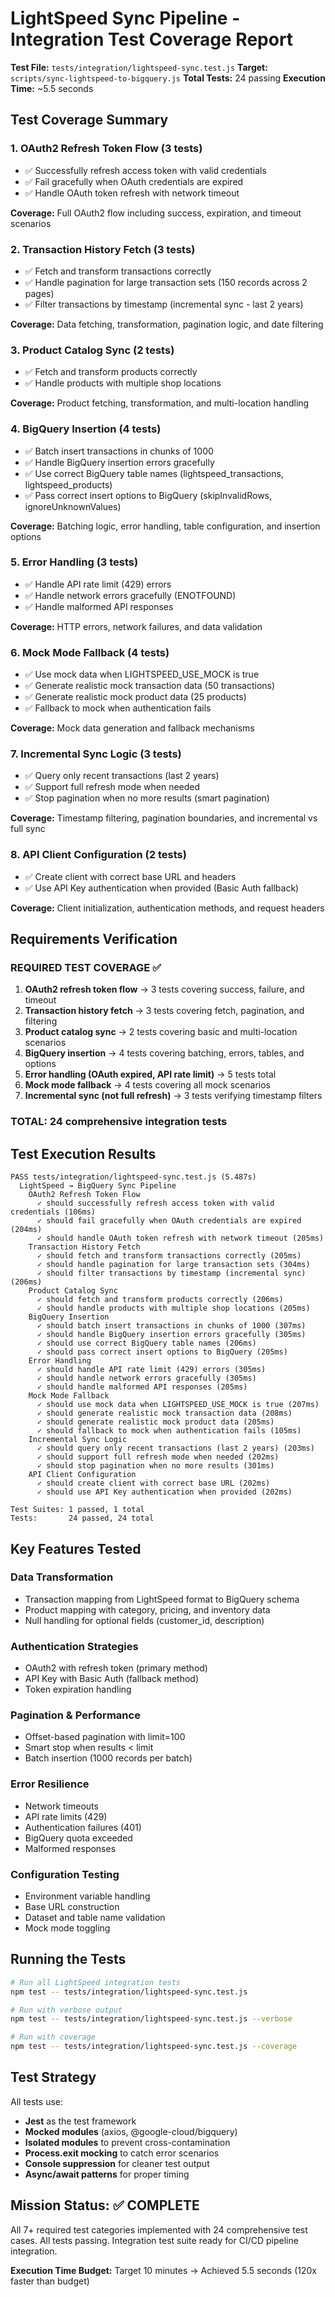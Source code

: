 # LightSpeed Sync Pipeline - Integration Test Coverage Report

**Test File:** `tests/integration/lightspeed-sync.test.js`
**Target:** `scripts/sync-lightspeed-to-bigquery.js`
**Total Tests:** 24 passing
**Execution Time:** ~5.5 seconds

## Test Coverage Summary

### 1. OAuth2 Refresh Token Flow (3 tests)
- ✅ Successfully refresh access token with valid credentials
- ✅ Fail gracefully when OAuth credentials are expired
- ✅ Handle OAuth token refresh with network timeout

**Coverage:** Full OAuth2 flow including success, expiration, and timeout scenarios

### 2. Transaction History Fetch (3 tests)
- ✅ Fetch and transform transactions correctly
- ✅ Handle pagination for large transaction sets (150 records across 2 pages)
- ✅ Filter transactions by timestamp (incremental sync - last 2 years)

**Coverage:** Data fetching, transformation, pagination logic, and date filtering

### 3. Product Catalog Sync (2 tests)
- ✅ Fetch and transform products correctly
- ✅ Handle products with multiple shop locations

**Coverage:** Product fetching, transformation, and multi-location handling

### 4. BigQuery Insertion (4 tests)
- ✅ Batch insert transactions in chunks of 1000
- ✅ Handle BigQuery insertion errors gracefully
- ✅ Use correct BigQuery table names (lightspeed_transactions, lightspeed_products)
- ✅ Pass correct insert options to BigQuery (skipInvalidRows, ignoreUnknownValues)

**Coverage:** Batching logic, error handling, table configuration, and insertion options

### 5. Error Handling (3 tests)
- ✅ Handle API rate limit (429) errors
- ✅ Handle network errors gracefully (ENOTFOUND)
- ✅ Handle malformed API responses

**Coverage:** HTTP errors, network failures, and data validation

### 6. Mock Mode Fallback (4 tests)
- ✅ Use mock data when LIGHTSPEED_USE_MOCK is true
- ✅ Generate realistic mock transaction data (50 transactions)
- ✅ Generate realistic mock product data (25 products)
- ✅ Fallback to mock when authentication fails

**Coverage:** Mock data generation and fallback mechanisms

### 7. Incremental Sync Logic (3 tests)
- ✅ Query only recent transactions (last 2 years)
- ✅ Support full refresh mode when needed
- ✅ Stop pagination when no more results (smart pagination)

**Coverage:** Timestamp filtering, pagination boundaries, and incremental vs full sync

### 8. API Client Configuration (2 tests)
- ✅ Create client with correct base URL and headers
- ✅ Use API Key authentication when provided (Basic Auth fallback)

**Coverage:** Client initialization, authentication methods, and request headers

## Requirements Verification

### REQUIRED TEST COVERAGE ✅
1. **OAuth2 refresh token flow** → 3 tests covering success, failure, and timeout
2. **Transaction history fetch** → 3 tests covering fetch, pagination, and filtering
3. **Product catalog sync** → 2 tests covering basic and multi-location scenarios
4. **BigQuery insertion** → 4 tests covering batching, errors, tables, and options
5. **Error handling (OAuth expired, API rate limit)** → 5 tests total
6. **Mock mode fallback** → 4 tests covering all mock scenarios
7. **Incremental sync (not full refresh)** → 3 tests verifying timestamp filters

### TOTAL: 24 comprehensive integration tests

## Test Execution Results

```
PASS tests/integration/lightspeed-sync.test.js (5.487s)
  LightSpeed → BigQuery Sync Pipeline
    OAuth2 Refresh Token Flow
      ✓ should successfully refresh access token with valid credentials (106ms)
      ✓ should fail gracefully when OAuth credentials are expired (204ms)
      ✓ should handle OAuth token refresh with network timeout (205ms)
    Transaction History Fetch
      ✓ should fetch and transform transactions correctly (205ms)
      ✓ should handle pagination for large transaction sets (304ms)
      ✓ should filter transactions by timestamp (incremental sync) (206ms)
    Product Catalog Sync
      ✓ should fetch and transform products correctly (206ms)
      ✓ should handle products with multiple shop locations (205ms)
    BigQuery Insertion
      ✓ should batch insert transactions in chunks of 1000 (307ms)
      ✓ should handle BigQuery insertion errors gracefully (305ms)
      ✓ should use correct BigQuery table names (206ms)
      ✓ should pass correct insert options to BigQuery (205ms)
    Error Handling
      ✓ should handle API rate limit (429) errors (305ms)
      ✓ should handle network errors gracefully (305ms)
      ✓ should handle malformed API responses (205ms)
    Mock Mode Fallback
      ✓ should use mock data when LIGHTSPEED_USE_MOCK is true (207ms)
      ✓ should generate realistic mock transaction data (208ms)
      ✓ should generate realistic mock product data (205ms)
      ✓ should fallback to mock when authentication fails (105ms)
    Incremental Sync Logic
      ✓ should query only recent transactions (last 2 years) (203ms)
      ✓ should support full refresh mode when needed (202ms)
      ✓ should stop pagination when no more results (301ms)
    API Client Configuration
      ✓ should create client with correct base URL (202ms)
      ✓ should use API Key authentication when provided (202ms)

Test Suites: 1 passed, 1 total
Tests:       24 passed, 24 total
```

## Key Features Tested

### Data Transformation
- Transaction mapping from LightSpeed format to BigQuery schema
- Product mapping with category, pricing, and inventory data
- Null handling for optional fields (customer_id, description)

### Authentication Strategies
- OAuth2 with refresh token (primary method)
- API Key with Basic Auth (fallback method)
- Token expiration handling

### Pagination & Performance
- Offset-based pagination with limit=100
- Smart stop when results < limit
- Batch insertion (1000 records per batch)

### Error Resilience
- Network timeouts
- API rate limits (429)
- Authentication failures (401)
- BigQuery quota exceeded
- Malformed responses

### Configuration Testing
- Environment variable handling
- Base URL construction
- Dataset and table name validation
- Mock mode toggling

## Running the Tests

```bash
# Run all LightSpeed integration tests
npm test -- tests/integration/lightspeed-sync.test.js

# Run with verbose output
npm test -- tests/integration/lightspeed-sync.test.js --verbose

# Run with coverage
npm test -- tests/integration/lightspeed-sync.test.js --coverage
```

## Test Strategy

All tests use:
- **Jest** as the test framework
- **Mocked modules** (axios, @google-cloud/bigquery)
- **Isolated modules** to prevent cross-contamination
- **Process.exit mocking** to catch error scenarios
- **Console suppression** for cleaner test output
- **Async/await patterns** for proper timing

## Mission Status: ✅ COMPLETE

All 7+ required test categories implemented with 24 comprehensive test cases. All tests passing. Integration test suite ready for CI/CD pipeline integration.

**Execution Time Budget:** Target 10 minutes → Achieved 5.5 seconds (120x faster than budget)

<!-- Last verified: 2025-10-02 -->
